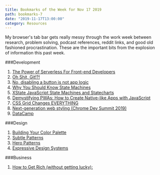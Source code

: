 ```yaml
---
title: Bookmarks of the Week for Nov 17 2019
path: bookmarks-7
date: "2019-11-17T13:00:00"
category: Resources
---
```

My browser's tab bar gets really messy through the work week between research, problem solving, podcast references, reddit links, and good old fashioned procrastination. These are the important bits from the explosion of information this past week.

###Development
1. [The Power of Serverless For Front-end Developers](https://serverless.css-tricks.com/)
1. [Oh Shit, Git!?!](https://ohshitgit.com/)
1. [No, disabling a button is not app logic](https://dev.to/davidkpiano/no-disabling-a-button-is-not-app-logic-598i)
1. [Why You Should Know State Machines](https://www.youtube.com/watch?v=UAtaoVMFt7Y)
1. [XState JavaScript State Machines and Statecharts](https://xstate.js.org/docs/)
1. [Demystifying PWAs: How to Create Native-like Apps with JavaScript](https://www.youtube.com/watch?v=VOtUDGMa0KQ)
1. [CSS Grid Changes EVERYTHING](https://www.youtube.com/watch?v=7kVeCqQCxlk)
1. [Next-generation web styling (Chrome Dev Summit 2019)](https://www.youtube.com/watch?v=-oyeaIirVC0)
1. [DataCamp](https://www.datacamp.com/)

###Design
1. [Building Your Color Palette](https://refactoringui.com/previews/building-your-color-palette/)
1. [Subtle Patterns](https://www.toptal.com/designers/subtlepatterns/)
1. [Hero Patterns](https://www.heropatterns.com/)
1. [Expressive Design Systems](https://abookapart.com/products/expressive-design-systems)

###Business
1. [How to Get Rich (without getting lucky):](https://twitter.com/naval/status/1002103360646823936)
